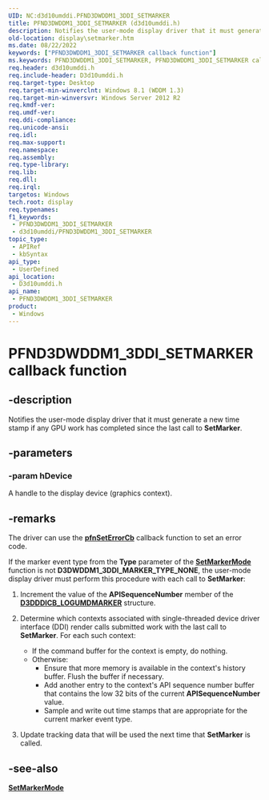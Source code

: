 ```yaml
---
UID: NC:d3d10umddi.PFND3DWDDM1_3DDI_SETMARKER
title: PFND3DWDDM1_3DDI_SETMARKER (d3d10umddi.h)
description: Notifies the user-mode display driver that it must generate a new time stamp if any GPU work has completed since the last call to SetMarker.
old-location: display\setmarker.htm
ms.date: 08/22/2022
keywords: ["PFND3DWDDM1_3DDI_SETMARKER callback function"]
ms.keywords: PFND3DWDDM1_3DDI_SETMARKER, PFND3DWDDM1_3DDI_SETMARKER callback, SetMarker, SetMarker callback function [Display Devices], d3d10umddi/SetMarker, display.setmarker
req.header: d3d10umddi.h
req.include-header: D3d10umddi.h
req.target-type: Desktop
req.target-min-winverclnt: Windows 8.1 (WDDM 1.3)
req.target-min-winversvr: Windows Server 2012 R2
req.kmdf-ver: 
req.umdf-ver: 
req.ddi-compliance: 
req.unicode-ansi: 
req.idl: 
req.max-support: 
req.namespace: 
req.assembly: 
req.type-library: 
req.lib: 
req.dll: 
req.irql: 
targetos: Windows
tech.root: display
req.typenames: 
f1_keywords:
 - PFND3DWDDM1_3DDI_SETMARKER
 - d3d10umddi/PFND3DWDDM1_3DDI_SETMARKER
topic_type:
 - APIRef
 - kbSyntax
api_type:
 - UserDefined
api_location:
 - D3d10umddi.h
api_name:
 - PFND3DWDDM1_3DDI_SETMARKER
product:
 - Windows
---
```


# PFND3DWDDM1_3DDI_SETMARKER callback function

## -description

Notifies the user-mode display driver that it must generate a new time stamp if any GPU work has completed since the last call to **SetMarker**.

## -parameters

### -param hDevice

A handle to the display device (graphics context).

## -remarks

The driver can use the [**pfnSetErrorCb**](nc-d3d10umddi-pfnd3d10ddi_seterror_cb.md) callback function to set an error code.

If the marker event type from the  **Type** parameter of the [**SetMarkerMode**](nc-d3d10umddi-pfnd3dwddm1_3ddi_setmarkermode.md) function is not **D3DWDDM1_3DDI_MARKER_TYPE_NONE**, the user-mode display driver must perform this procedure with each call to **SetMarker**:

1. Increment the value of the **APISequenceNumber** member of the [**D3DDDICB_LOGUMDMARKER**](../d3dumddi/ns-d3dumddi-d3dddicb_logumdmarker.md) structure.
2. Determine which contexts associated with single-threaded device driver interface (DDI) render calls submitted work with the last call to **SetMarker**. For each such context:

   * If the command buffer for the context is empty, do nothing.
   * Otherwise:
     * Ensure that more memory is available in the context's history buffer. Flush the buffer if necessary.
     * Add another entry to the context's API sequence number buffer that contains the low 32 bits of the current **APISequenceNumber** value.
     * Sample and write out time stamps that are appropriate for the current marker event type.

3. Update tracking data that will be used the next time that **SetMarker** is called.

## -see-also

[**SetMarkerMode**](nc-d3d10umddi-pfnd3dwddm1_3ddi_setmarkermode.md)
